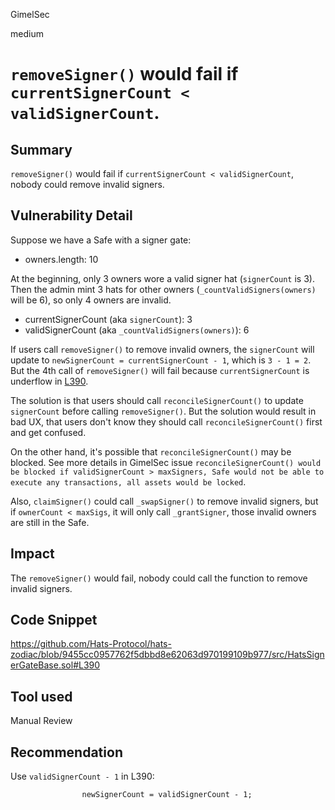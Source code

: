 GimelSec

medium

# `removeSigner()` would fail if `currentSignerCount < validSignerCount`.

## Summary

`removeSigner()` would fail if `currentSignerCount < validSignerCount`, nobody could remove invalid signers.

## Vulnerability Detail

Suppose we have a Safe with a signer gate:
* owners.length: 10

At the beginning, only 3 owners wore a valid signer hat (`signerCount` is 3). Then the admin mint 3 hats for other owners (`_countValidSigners(owners)` will be 6), so only 4 owners are invalid.
* currentSignerCount (aka `signerCount`): 3
* validSignerCount (aka `_countValidSigners(owners)`): 6

If users call `removeSigner()` to remove invalid owners, the `signerCount` will update to `newSignerCount = currentSignerCount - 1`, which is `3 - 1 = 2`.
But the 4th call of `removeSigner()` will fail because `currentSignerCount` is underflow in [L390](https://github.com/Hats-Protocol/hats-zodiac/blob/9455cc0957762f5dbbd8e62063d970199109b977/src/HatsSignerGateBase.sol#L390).

The solution is that users should call `reconcileSignerCount()` to update `signerCount` before calling `removeSigner()`. But the solution would result in bad UX, that users don't know they should call `reconcileSignerCount()` first and get confused.

On the other hand, it's possible that `reconcileSignerCount()` may be blocked. See more details in GimelSec issue `reconcileSignerCount() would be blocked if validSignerCount > maxSigners, Safe would not be able to execute any transactions, all assets would be locked`.

Also, `claimSigner()` could call `_swapSigner()` to remove invalid signers, but if `ownerCount < maxSigs`, it will only call `_grantSigner`, those invalid owners are still in the Safe.

## Impact

The `removeSigner()` would fail, nobody could call the function to remove invalid signers.

## Code Snippet

https://github.com/Hats-Protocol/hats-zodiac/blob/9455cc0957762f5dbbd8e62063d970199109b977/src/HatsSignerGateBase.sol#L390

## Tool used

Manual Review

## Recommendation

Use `validSignerCount - 1` in L390:

```solidity
                newSignerCount = validSignerCount - 1;
```
